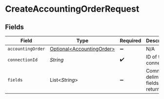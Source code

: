 # CreateAccountingOrderRequest


## Fields

| Field                                                                | Type                                                                 | Required                                                             | Description                                                          |
| -------------------------------------------------------------------- | -------------------------------------------------------------------- | -------------------------------------------------------------------- | -------------------------------------------------------------------- |
| `accountingOrder`                                                    | [Optional\<AccountingOrder>](../../models/shared/AccountingOrder.md) | :heavy_minus_sign:                                                   | N/A                                                                  |
| `connectionId`                                                       | *String*                                                             | :heavy_check_mark:                                                   | ID of the connection                                                 |
| `fields`                                                             | List\<*String*>                                                      | :heavy_minus_sign:                                                   | Comma-delimited fields to return                                     |